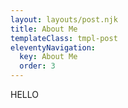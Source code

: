 ```yaml
---
layout: layouts/post.njk
title: About Me
templateClass: tmpl-post
eleventyNavigation:
  key: About Me
  order: 3
---
```

HELLO 